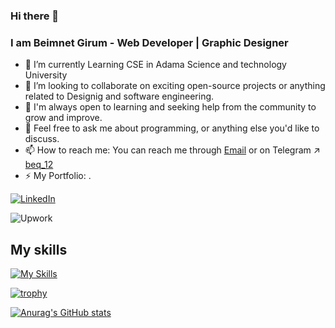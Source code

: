 ### Hi there 👋

<!--
**poricf/poricf** is a ✨ _special_ ✨ repository because its `README.md` (this file) appears on your GitHub profile.


-->
### I am Beimnet Girum -  Web Developer | Graphic Designer
- 🔭 I’m currently Learning CSE in Adama Science and technology University
- 👯  I’m looking to collaborate on exciting open-source projects or anything related to Designig and software engineering.
- 🤔  I'm always open to learning and seeking help from the community to grow and improve.
- 💬 Feel free to ask me about programming, or anything else you'd like to discuss.
- 📫 How to reach me: You can reach me through  [Email](mailto:girumbeimnet74@gamil.com) or on Telegram ↗ [beq_12](https://t.me/beq_12)
- ⚡ My Portfolio: .


[![LinkedIn](https://img.shields.io/badge/LinkedIn-blue?style=for-the-badge&logo=LinkedIn&logoColor=white)](www.linkedin.com/in/beq12)


![Upwork](https://img.shields.io/badge/Upwork-green?style=for-the-badge&logo=Upwork&logoColor=white)
## My skills
[![My Skills](https://skillicons.dev/icons?i=cpp,mysql,py,html,css,javascript,vscode,java)](https://skillicons.dev)

[![trophy](https://github-profile-trophy.vercel.app/?username=BequeenCode&theme=onedark)](https://github.com/poricf/github-profile-trophy)


[![Anurag's GitHub stats](https://github-readme-stats.vercel.app/api?username=BequeenCode&theme=vue-dark)](https://github.com/BequeenCode/github-readme-stats)
